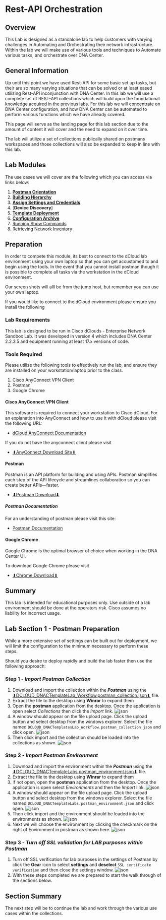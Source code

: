 # Rest-API Orchestration 
## Overview
This Lab is designed as a standalone lab to help customers with varying challenges in Automating and Orchestrating their network infrastructure. Within the lab we will make use of various tools and techniques to Automate various tasks, and orchestrate over DNA Center.

## General Information
Up until this point we have used Rest-API for some basic set up tasks, but their are so many varying situations that can be solved or at least eased utilizing Rest-API inconjunction with DNA Center. In this lab we will use a complete set of REST-API collections which will build upon the foundational knowledge acquired in the previous labs. For this lab we will concentrate on DNA Center configuration, and how DNA Center can be automated to perform various functions which we have already covered. 

This page will serve as the landing page for this lab section due to the amount of content it will cover and the need to expand on it over time. 

The lab will utilize a set of collections publically shared on postmans workspaces and those collections will also be expanded to keep in line with this lab.

## Lab Modules
The use cases we will cover are the following which you can access via links below:

1. [**Postman Orientation**](./postman.md)
2. [**Building Hierarchy**](./labs/dnac-101-1-hierarchy/1.md)
3. [**Assign Settings and Credentials**](./labs/dnac-101-2-settings/1.md)
4. [**Device Discovery**]
5. [**Template Deployment**](./labs/dnac-101-4-templates/1.md)
6. [**Configuration Archive**](./labs/dnac-101-6-archive/1.md)
3. [Running Show Commands](./labs/dnac-101-3-cmd-run/1.md)
5. [Retrieving Network Inventory](./labs/dnac-101-5-inventory/1.md)

## Preparation
In order to compete this module, its best to connect to the dCloud lab environment using your own laptop so that you can get accustomed to and begin using the tools. In the event that you cannot install postman though it is possible to complete all tasks via the workstation in the dCloud environment.

Our screen shots will alll be from the jump host, but remember you can use your own laptop.

If you would like to connect to the dCloud environment please ensure you install the following

### Lab Requirements
This lab is designed to be run in Cisco dClouds - Enterprise Network Sandbox Lab. It was developed in version 4 which includes DNA Center 2.2.3.5 and equipment running at least 17.x versions of code.

### Tools Required
Please utilize the following tools to effectively run the lab, and ensure they are installed on your workstation/laptop prior to the class.

1. Cisco AnyConnect VPN Client
2. Postman
3. Google Chrome

#### Cisco AnyConnect VPN Client
This software is required to connect your workstation to Cisco dCloud. For an explanation into AnyConnect and how to use it with dCloud please visit the following URL: 

- <a href="https://dcloud-cms.cisco.com/help/android_anyconnect" target="_blank">dCloud AnyConnect Documentation</a>

If you do not have the anyconnect client please visit 

- <a href="https://dcloud-rtp-anyconnect.cisco.com" target="_blank">⬇︎AnyConnect Download Site⬇︎</a>

#### Postman
Postman is an API platform for building and using APIs. Postman simplifies each step of the API lifecycle and streamlines collaboration so you can create better APIs—faster.

- <a href="https://www.postman.com/downloads/" target="_blank">⬇︎Postman Download⬇︎</a>

##### Postman Documentation
For an understanding of postman please visit this site:

- <a href="https://learning.postman.com/docs/getting-started/introduction/" target="_blank">Postman Documentation</a>

#### Google Chrome
Google Chrome is the optimal browser of choice when working in the DNA Center UI. 

To download Google Chrome please visit 

- <a href="https://www.google.com/chrome/downloads/" target="_blank">⬇︎Chrome Download⬇︎</a>

## Summary
This lab is intended for educational purposes only. Use outside of a lab environment should be done at the operators risk. Cisco assumes no liability for incorrect usage.


## Lab Section 1 - Postman Preparation
While a more extensive set of settings can be built out for deployment, we will limit the configuration to the minimum necessary to perform these steps. 

Should you desire to deploy rapidly and build the lab faster then use the following approach:

### Step 1 - ***Import Postman Collection***
1. Download and import the collection within the ***Postman*** using the <a href="https://minhaskamal.github.io/DownGit/#/home?url=https://github.com/kebaldwi/DNAC-TEMPLATES/blob/master/LABS/LAB9/postman/DCLOUD_DNACTemplatesLab_Workflow.postman_collection.json">⬇︎DCLOUD_DNACTemplateLab_Workflow.postman_collection.json⬇︎</a> file.
2. Extract the file to the desktop using **Winrar** to expand them
3. Open the **postman** application from the desktop. Once the application is open select *Collections* then click the *Import* link. 
![json](./images/Postman-Pre-Collection-Import.png?raw=true "Import JSON")
4. A window should appear on the file upload page. Click the upload button and select desktop from the windows explorer. Select the file named `DCLOUD_DNACTemplatesLab_Workflow.postman_collection.json` and click open. 
![json](./images/Postman-Collection-Select.png?raw=true "Import JSON")
5. Then click import and the collection should be loaded into the collections as shown.
![json](./images/Postman-Post-Collection-Import.png?raw=true "Import JSON")

### Step 2 - ***Import Postman Environment***
1. Download and import the environment within the ***Postman*** using the <a href="https://minhaskamal.github.io/DownGit/#/home?url=https://github.com/kebaldwi/DNAC-TEMPLATES/blob/master/LABS/LAB9/postman/DCLOUD_DNACTemplateLabs.postman_environment.json">⬇︎DCLOUD_DNACTemplateLabs.postman_environment.json⬇︎</a> file.
2. Extract the file to the desktop using **Winrar** to expand them
3. If not open, open the **postman** application from the desktop. Once the application is open select *Environments* and then the *Import* link. 
![json](./images/Postman-Pre-Environment-Import.png?raw=true "Import JSON")
4. A window should appear on the file upload page. Click the upload button and select desktop from the windows explorer. Select the file named `DCLOUD_DNACTemplateLabs.postman_environment.json` and click open. 
![json](./images/Postman-Environment-Select.png?raw=true "Import JSON")
5. Then click import and the environment should be loaded into the environments as shown. 
![json](./images/Postman-Post-Environment-Import.png?raw=true "Import JSON")
6. Next we will choose the environment by clicking the checkmark on the right of Environment in postman as shown here. 
![json](./images/Postman-Environment-Selection.png?raw=true "Import JSON")

### Step 3 - ***Turn off SSL validation for LAB purposes within Postman***
1. Turn off SSL verification for lab purposes in the settings of Postman by click the **Gear** icon to select **settings** and **deselect** `SSL certificate verification` and then close the settings window. 
![json](./images/Postman-SSL-Deselect.png?raw=true "Import JSON")
2. With these steps completed we are prepared to start the walk through of the sections below.

## Section Summary
The next step will be to continue the lab and work through the various use cases within the collections. 

